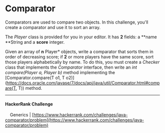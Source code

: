 # Comparator

Comparators are used to compare two objects. In this challenge, you'll create a comparator and use it to sort an array.

The *Player* class is provided for you in your editor. It has **2** fields: a **name **String and a **score** integer.

Given an array of **n** Player* objects, write a comparator that sorts them in order of decreasing score; if **2** or more players have the same score, sort those players alphabetically by name. To do this, you must create a *Checker* class that implements the *Comparator* interface, then write an *int compare(Player a, Player b)* method implementing the [Comparator.compare(T o1, T o2)](https://docs.oracle.com/javase/7/docs/api/java/util/Comparator.html#compare(T, T)) method.

___

#### HackerRank Challenge

&nbsp;&nbsp;&nbsp;&nbsp;Generics | [https://www.hackerrank.com/challenges/java-comparator/problem](https://www.hackerrank.com/challenges/java-comparator/problem)